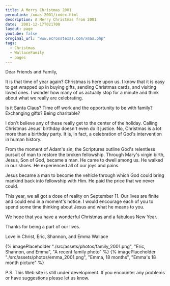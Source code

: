 ```yaml
---
title: A Merry Christmas 2001
permalink: /xmas-2001/index.html
description: A Merry Christmas from 2001
date:  2001-12-17T021700
layout: page
youtube: false
oroginal_url: "www.ecrosstexas.com/xmas.php"
tags:
  - Christmas
  - WallaceFamily
  - pages
---
```

Dear Friends and Family,

It is that time of year again? Christmas is here upon us. I know that it is easy to get wrapped up in buying gifts, sending Christmas cards, and visiting loved ones. I wonder how many of us actually stop for a minute and think about what we really are celebrating.

Is it Santa Claus? Time off work and the opportunity to be with family? Exchanging gifts? Being charitable?

I don't believe any of these really get to the center of the holiday. Calling Christmas Jesus' birthday doesn't even do it justice. No, Christmas is a lot more than a birthday party. It is, in fact, a celebration of God's intervention in human history.

From the moment of Adam's sin, the Scriptures outline God's relentless pursuit of man to restore the broken fellowship. Through Mary's virgin birth, Jesus, Son of God, became a man. He came to dwell among us. He walked in our shoes. He experienced all of our joys and pains.

Jesus became a man to become the vehicle through which God could bring mankind back into fellowship with Him. He paid the price that we never could.

This year, we all got a dose of reality on September 11. Our lives are finite and could end in a moment's notice. I would encourage each of you to spend some time thinking about Jesus and what he means to you.

We hope that you have a wonderful Christmas and a fabulous New Year.

Thanks for being a part of our lives.

Love in Christ,
Eric, Shannon, and Emma Wallace

{% imagePlaceholder "./src/assets/photos/family_2001.png", "Eric, Shannon, and Emma", "A recent family photo"  %}
{% imagePlaceholder "./src/assets/photos/emma_2001.png", "Emma, 18 months", "Emma's 18 month picture" %}

P.S. This Web site is still under development. If you encounter any problems or have suggestions please let us know.
